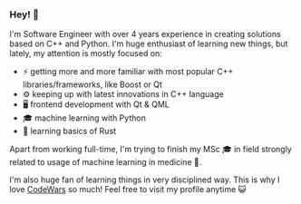 ### Hey! 👋

I'm Software Engineer with over 4 years experience in creating solutions based on C++ and Python.
I'm huge enthusiast of learning new things, but lately, my attention is mostly focused on:
* ⚡ getting more and more familiar with most popular C++ libraries/frameworks, like Boost or Qt
* ⚙️ keeping up with latest innovations in C++ language
* 🖥️ frontend development with Qt & QML
* 🎓 machine learning with Python
* 🌱 learning basics of Rust

Apart from working full-time, I'm trying to finish my MSc 🎓 in field strongly related to usage of machine learning in medicine 🩻.

I'm also huge fan of learning things in very disciplined way. This is why I love [CodeWars](https://www.codewars.com/users/mikollaj99) so much! Feel free to visit my profile anytime 😺
